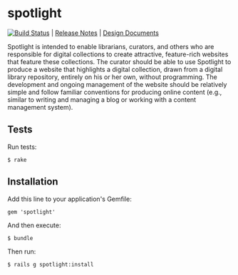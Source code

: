 spotlight
=========

[![Build Status](https://travis-ci.org/sul-dlss/spotlight.png?branch=master)](https://travis-ci.org/sul-dlss/spotlight) | [Release Notes](https://github.com/sul-dlss/spotlight/releases) | [Design Documents](https://github.com/sul-dlss/spotlight/releases/tag/v0.0.0)

Spotlight is intended to enable librarians, curators, and others who are responsible for digital collections to create attractive, feature-rich websites that feature these collections. The curator should be able to use Spotlight to produce a website that highlights a digital collection, drawn from a digital library repository, entirely on his or her own, without programming. The development and ongoing management of the website should be relatively simple and follow familiar conventions for producing online content (e.g., similar to writing and managing a blog or working with a content management system).

## Tests

Run tests:

```
$ rake
```

## Installation

Add this line to your application's Gemfile:

```
gem 'spotlight'
```

And then execute:

```
$ bundle
```

Then run:

```
$ rails g spotlight:install
```
